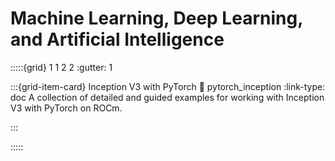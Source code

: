 # Machine Learning, Deep Learning, and Artificial Intelligence

:::::{grid} 1 1 2 2
:gutter: 1

:::{grid-item-card} Inception V3 with PyTorch
:link: pytorch_inception
:link-type: doc
A collection of detailed and guided examples for working with Inception V3 with PyTorch on ROCm.

:::

:::::
